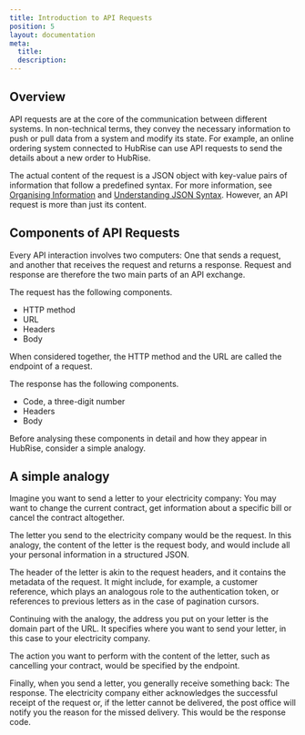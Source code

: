 ```yaml
---
title: Introduction to API Requests
position: 5
layout: documentation
meta:
  title:
  description:
---
```


## Overview

API requests are at the core of the communication between different systems. In non-technical terms, they convey the necessary information to push or pull data from a system and modify its state. For example, an online ordering system connected to HubRise can use API requests to send the details about a new order to HubRise.

The actual content of the request is a JSON object with key-value pairs of information that follow a predefined syntax. For more information, see [Organising Information](#heading=h.d5omqexlgvhr) and [Understanding JSON Syntax](#heading=h.3wm0di6hhqj5). However, an API request is more than just its content. 

## Components of API Requests

Every API interaction involves two computers: One that sends a request, and another that receives the request and returns a response. Request and response are therefore the two main parts of an API exchange. 

The request has the following components.

* HTTP method
* URL
* Headers
* Body

When considered together, the HTTP method and the URL are called the endpoint of a request. 

The response has the following components.

* Code, a three-digit number
* Headers
* Body

Before analysing these components in detail and how they appear in HubRise, consider a simple analogy.

## A simple analogy

Imagine you want to send a letter to your electricity company: You may want to change the current contract, get information about a specific bill or cancel the contract altogether. 

The letter you send to the electricity company would be the request. In this analogy, the content of the letter is the request body, and would include all your personal information in a structured JSON. 

The header of the letter is akin to the request headers, and it contains the metadata of the request. It might include, for example, a customer reference, which plays an analogous role to the authentication token, or references to previous letters as in the case of pagination cursors. 

Continuing with the analogy, the address you put on your letter is the domain part of the URL. It specifies where you want to send your letter, in this case to your electricity company.

The action you want to perform with the content of the letter, such as cancelling your contract, would be specified by the endpoint. 

Finally, when you send a letter, you generally receive something back: The response. The electricity company either acknowledges the successful receipt of the request or, if the letter cannot be delivered, the post office will notify you the reason for the missed delivery. This would be the response code. 
